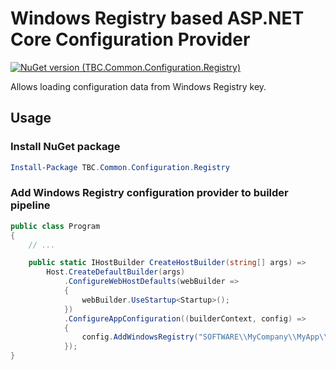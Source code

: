 
# Windows Registry based ASP.NET Core Configuration Provider

[![NuGet version (TBC.Common.Configuration.Registry)](https://img.shields.io/nuget/v/TBC.Common.Configuration.Registry.svg)](https://www.nuget.org/packages/TBC.Common.Configuration.Registry/)

Allows loading configuration data from Windows Registry key.

## Usage

### Install NuGet package

```powershell
Install-Package TBC.Common.Configuration.Registry
```

### Add Windows Registry configuration provider to builder pipeline

```csharp
public class Program
{
    // ...

    public static IHostBuilder CreateHostBuilder(string[] args) =>
        Host.CreateDefaultBuilder(args)
            .ConfigureWebHostDefaults(webBuilder =>
            {
                webBuilder.UseStartup<Startup>();
            })
            .ConfigureAppConfiguration((builderContext, config) =>
            {
                config.AddWindowsRegistry("SOFTWARE\\MyCompany\\MyApp\\ConfigKey1");
            });
}
```
